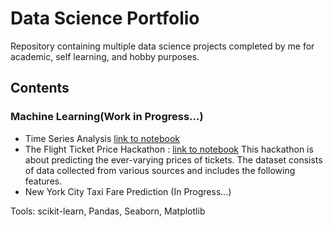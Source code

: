 # Data Science Portfolio #
Repository containing multiple data science projects completed by me for academic, self learning, and hobby purposes.

## Contents
### Machine Learning(Work in Progress...)
* Time Series Analysis [link to notebook](https://github.com/tabers77/Machine-Learning-Projects/blob/main/Time%20Series/pipeline-test-v-1-0-ts.ipynb)
* The Flight Ticket Price Hackathon : [link to notebook](https://github.com/tabers77/Machine-Learning-Projects/blob/main/Flight%20Ticket%20Price%20Hackathon/flight-price-prediction.ipynb) This hackathon is about predicting the ever-varying prices of tickets. The dataset consists of data collected from various sources and includes the following features.
* New York City Taxi Fare Prediction (In Progress...)

Tools: scikit-learn, Pandas, Seaborn, Matplotlib
